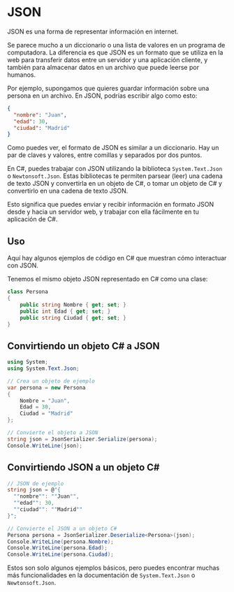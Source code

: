 # JSON

JSON es una forma de representar información en internet. 

Se parece mucho a un diccionario o una lista de valores en un programa de computadora. La diferencia es que JSON es un formato que se utiliza en la web para transferir datos entre un servidor y una aplicación cliente, y también para almacenar datos en un archivo que puede leerse por humanos.

Por ejemplo, supongamos que quieres guardar información sobre una persona en un archivo. En JSON, podrías escribir algo como esto:

```json
{
  "nombre": "Juan",
  "edad": 30,
  "ciudad": "Madrid"
}
```

Como puedes ver, el formato de JSON es similar a un diccionario. Hay un par de claves y valores, entre comillas y separados por dos puntos.

En C#, puedes trabajar con JSON utilizando la biblioteca `System.Text.Json` o `Newtonsoft.Json`. Estas bibliotecas te permiten parsear (leer) una cadena de texto JSON y convertirla en un objeto de C#, o tomar un objeto de C# y convertirlo en una cadena de texto JSON.

Esto significa que puedes enviar y recibir información en formato JSON desde y hacia un servidor web, y trabajar con ella fácilmente en tu aplicación de C#.

## Uso

Aquí hay algunos ejemplos de código en C# que muestran cómo interactuar con JSON.

Tenemos el mismo objeto JSON representado en C# como una clase:

```csharp
class Persona
{
    public string Nombre { get; set; }
    public int Edad { get; set; }
    public string Ciudad { get; set; }
}
```

## Convirtiendo un objeto C# a JSON

```csharp
using System;
using System.Text.Json;

// Crea un objeto de ejemplo
var persona = new Persona
{
    Nombre = "Juan",
    Edad = 30,
    Ciudad = "Madrid"
};

// Convierte el objeto a JSON
string json = JsonSerializer.Serialize(persona);
Console.WriteLine(json);
```

## Convirtiendo JSON a un objeto C#

```csharp
// JSON de ejemplo
string json = @"{
  ""nombre"": ""Juan"",
  ""edad"": 30,
  ""ciudad"": ""Madrid""
}";

// Convierte el JSON a un objeto C#
Persona persona = JsonSerializer.Deserialize<Persona>(json);
Console.WriteLine(persona.Nombre);
Console.WriteLine(persona.Edad);
Console.WriteLine(persona.Ciudad);
```

Estos son solo algunos ejemplos básicos, pero puedes encontrar muchas más funcionalidades en la documentación de `System.Text.Json` o `Newtonsoft.Json`.